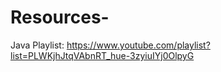# Resources-
Java Playlist: https://www.youtube.com/playlist?list=PLWKjhJtqVAbnRT_hue-3zyiuIYj0OlpyG

